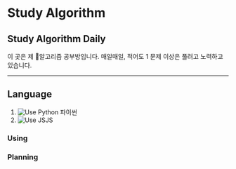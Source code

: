 # Study Algorithm
## Study Algorithm Daily

이 곳은 제 :game_die:알고리즘 공부방입니다.
매일매일, 적어도 1 문제 이상은 풀려고 노력하고 있습니다.

---
## Language
1. <img src="https://img.shields.io/badge/-Python-4B8BBE?logo=python&logoColor=FFD43B" alt="Use Python"> 파이썬
2. <img src="https://img.shields.io/badge/-JS-F0DB4F?logo=javascript&logoColor=323330" alt="Use JS">JS
### Using

### Planning
